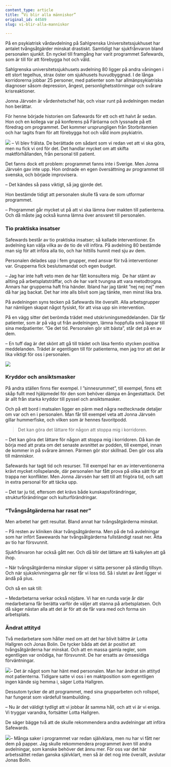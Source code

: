 ```yaml
---
content_type: article
title: ”Vi blir alla människor”
original_id: 44589
slug: vi-blir-alla-manniskor

---
```


På en psykiatrisk vårdavdelning på Sahlgrenska Universitetssjukhuset har antalet tvångsåtgärder minskat drastiskt. Samtidigt har sjukfrånvaron bland personalen sjunkit. En nyckel till framgång har varit programmet Safewards, som är till för att förebygga hot och våld.

Sahlgrenska universitetssjukhusets avdelning 80 ligger på andra våningen i ett stort tegelhus, strax öster om sjukhusets huvudbyggnad. I de långa korridorerna jobbar 25 personer, med patienter som har allmänpsykiatriska diagnoser såsom depression, ångest, personlighetsstörningar och svårare krisreaktioner.

Jonna Järvsén är vårdenhetschef här, och visar runt på avdelningen medan hon berättar.

För henne började historien om Safewards för ett och ett halvt år sedan. Hon och en kollega var på konferens på Färöarna och lyssnade på ett föredrag om programmet. Det kommer ursprungligen från Storbritannien och har tagits fram för att förebygga hot och våld inom psykiatrin.

[![](https://www.suntarbetsliv.se/wp-content/uploads/2020/02/200x220-Jonna-Jarvsen-foto-anna-wettergard.jpg)](https://www.suntarbetsliv.se/wp-content/uploads/2020/02/200x220-Jonna-Jarvsen-foto-anna-wettergard.jpg) – Vi blev frälsta. De berättade om sådant som vi redan vet att vi ska göra, men nu fick vi ord för det. Det handlar mycket om att skifta maktförhållanden, från personal till patient.

Det fanns dock ett problem: programmet fanns inte i Sverige. Men Jonna Järvsén gav inte upp. Hon ordnade en egen översättning av programmet till svenska, och började improvisera.

– Det kändes så pass viktigt, så jag gjorde det.

Hon bestämde tidigt att personalen skulle få vara de som utformar programmet.

– Programmet går mycket ut på att vi ska lämna över makten till patienterna. Och då måste jag också kunna lämna över ansvaret till personalen.

### Tio praktiska insatser

Safewards består av tio praktiska insatser; så kallade interventioner. En avdelning kan välja vilka av de tio de vill införa. På avdelning 80 bestämde man sig för att införa alla tio, och har hittills hunnit med sju av dem.

Personalen delades upp i fem grupper, med ansvar för två interventioner var. Grupperna fick beslutsmandat och egen budget.

– Jag har inte haft veto men de har fått konsultera mig.  De har stämt av allting på arbetsplatsträffar, och de har varit tvungna att vara metodtrogna. Annars har grupperna haft fria händer. Ibland har jag tänkt ”nej nej nej” men då har jag backat. Det har inte alls blivit som jag tänkte, men minst lika bra.

På avdelningen syns tecken på Safewards lite överallt. Alla arbetsgrupper har nämligen skapat något fysiskt, för att visa upp sin intervention.

På en vägg sitter det berömda trädet med utskrivningsmeddelanden. Där får patienter, som är på väg ut från avdelningen, lämna hoppfulla små lappar till sina medpatienter. ”Ge det tid. Personalen gör sitt bästa”, står det på en av dem.

– En tuff dag är det skönt att gå till trädet och läsa femtio stycken positiva meddelanden. Trädet är egentligen till för patienterna, men jag tror att det är lika viktigt för oss i personalen.

[![](https://www.suntarbetsliv.se/wp-content/uploads/2020/02/750X400-safewards-trad-foto-anna-wettergard.jpg)](https://www.suntarbetsliv.se/wp-content/uploads/2020/02/750X400-safewards-trad-foto-anna-wettergard.jpg)

### Kryddor och ansiktsmasker

På andra ställen finns fler exempel. I ”sinnesrummet”, till exempel, finns ett skåp fullt med hjälpmedel för den som behöver dämpa en ångestattack. Det är allt från starka kryddor till pyssel och ansiktsmasker.

Och på ett bord i matsalen ligger en pärm med några nedtecknade detaljer om var och en i personalen. Man får till exempel veta att Jonna Järvsén gillar hummerfiske, och vilken som är hennes favoritpodd.

> Det kan göra det lättare för någon att stoppa mig i korridoren.

– Det kan göra det lättare för någon att stoppa mig i korridoren. Då kan de börja med att prata om det senaste avsnittet av podden, till exempel, innan de kommer in på svårare ämnen. Pärmen gör stor skillnad. Den gör oss alla till människor.

Safewards har tagit tid och resurser. Till exempel har en av interventionerna krävt mycket rollspelande, där personalen har fått prova på olika sätt för att trappa ner konflikter. Men Jonna Järvsén har sett till att frigöra tid, och satt in extra personal för att täcka upp.

– Det tar ju tid, eftersom det krävs både kunskapsförändringar, strukturförändringar och kulturförändringar.

### ”Tvångsåtgärderna har rasat ner”

Men arbetet har gett resultat. Bland annat har tvångsåtgärderna minskat.

– På resten av kliniken ökar tvångsåtgärderna. Men på de två avdelningar som har infört Sawewards har tvångsåtgärderna fullständigt rasat ner. Åtta av tio har försvunnit.

Sjukfrånvaron har också gått ner. Och då blir det lättare att få kalkylen att gå ihop.

– När tvångsåtgärderna minskar slipper vi sätta personer på ständig tillsyn. Och när sjukskrivningarna går ner får vi loss tid. Så i slutet av året ligger vi ändå på plus.

Och så en sak till:

– Medarbetarna verkar också nöjdare. Vi har en runda varje år där medarbetarna får berätta varför de väljer att stanna på arbetsplatsen. Och då säger nästan alla att det är för att de får vara med och forma sin arbetsplats.

### Ändrat attityd

Två medarbetare som håller med om att det har blivit bättre är Lotta Hallgren och Jonas Bolin. De tycker båda att det är positivt att tvångsåtgärderna har minskat. Och att en massa gamla regler, som egentligen var onödiga, har försvunnit. De har ersatts av ömsesidiga förväntningar.

[![](https://www.suntarbetsliv.se/wp-content/uploads/2020/02/200x220-Lotta-Hallgren-foto-anna-wettergard.jpg)](https://www.suntarbetsliv.se/wp-content/uploads/2020/02/200x220-Lotta-Hallgren-foto-anna-wettergard.jpg)– Det är något som har hänt med personalen. Man har ändrat sin attityd mot patienterna. Tidigare satte vi oss i en maktposition som egentligen ingen kände sig hemma i, säger Lotta Hallgren.

Dessutom tycker de att programmet, med sina grupparbeten och rollspel, har fungerat som värdefull teambuilding.

– Nu är det väldigt tydligt att vi jobbar åt samma håll, och att vi är vi eniga. Vi tryggar varandra, fortsätter Lotta Hallgren.

De säger bägge två att de skulle rekommendera andra avdelningar att införa Safewards.

[![](https://www.suntarbetsliv.se/wp-content/uploads/2020/02/200x220-Jonas-Bolin-foto-anna-wettergard.jpg)](https://www.suntarbetsliv.se/wp-content/uploads/2020/02/200x220-Jonas-Bolin-foto-anna-wettergard.jpg)– Många saker i programmet var redan självklara, men nu har vi fått ner dem på papper. Jag skulle rekommendera programmet även till andra avdelningar, som kanske behöver det ännu mer. För oss var det här arbetssättet redan ganska självklart, men så är det nog inte överallt, avslutar Jonas Bolin.

